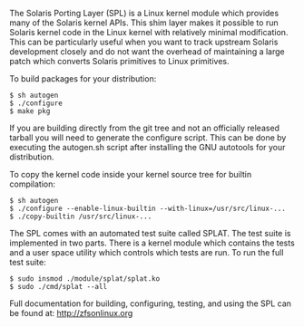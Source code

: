 The Solaris Porting Layer (SPL) is a Linux kernel module which provides
many of the Solaris kernel APIs.  This shim layer makes it possible to
run Solaris kernel code in the Linux kernel with relatively minimal
modification.  This can be particularly useful when you want to track
upstream Solaris development closely and do not want the overhead of
maintaining a large patch which converts Solaris primitives to Linux
primitives.

To build packages for your distribution:

    $ sh autogen
    $ ./configure
    $ make pkg

If you are building directly from the git tree and not an officially
released tarball you will need to generate the configure script.
This can be done by executing the autogen.sh script after installing
the GNU autotools for your distribution.

To copy the kernel code inside your kernel source tree for builtin
compilation:

    $ sh autogen
    $ ./configure --enable-linux-builtin --with-linux=/usr/src/linux-...
    $ ./copy-builtin /usr/src/linux-...

The SPL comes with an automated test suite called SPLAT.  The test suite
is implemented in two parts.  There is a kernel module which contains
the tests and a user space utility which controls which tests are run.
To run the full test suite:

    $ sudo insmod ./module/splat/splat.ko
    $ sudo ./cmd/splat --all

Full documentation for building, configuring, testing, and using the
SPL can be found at: <http://zfsonlinux.org>
